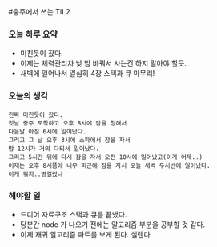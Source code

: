 #충주에서 쓰는 TIL2

### 오늘 하루 요약
- 미친듯이 잤다.
- 이제는 체력관리차 낮 밤 바꿔서 사는건 하지 말아야 할듯.
- 새벽에 일어나서 열심히 4장 스택과 큐 마무리! 

### 오늘의 생각
    진짜 미친듯이 잤다. 
    첫날 충주 도착하고 오후 8시에 잠을 청해서
    다음날 아침 6시에 일어났다. 
    그리고 그 날 오후 3시에 소파에서 잠을 자서 
    밤 12시가 거의 다되서 일어났다.
    그리고 5시간 뒤에 다시 잠을 자서 오전 10시에 일어났고(이게 어제..)
    어제는 오후 8시쯤에 너무 피곤해 잠을 자서 오늘 새벽 두시반에 일어났다. 
    이게 뭐지..병걸렸나 

### 해야할 일

- 드디어 자료구조 스택과 큐를 끝냈다.
- 당분간 node 가 나오기 전에는 알고리즘 부분을 공부할 것 같다.
- 이제 재귀 알고리즘 파트를 보게 된다. 설렌다 


